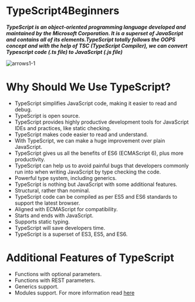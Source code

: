 # TypeScript4Beginners
***TypeScript is an object-oriented programming language developed and maintained by the Microsoft Corporation. It is a superset of JavaScript and contains all of its elements.TypeScript totally follows the OOPS concept and with the help of TSC (TypeScript Compiler), we can convert Typescript code (.ts file) to JavaScript (.js file)***

![arrows1-1](https://user-images.githubusercontent.com/56268264/143673266-15a43cf8-d5ca-4fd6-812c-20b363911034.png)

# Why Should We Use TypeScript?
- TypeScript simplifies JavaScript code, making it easier to read and debug.
- TypeScript is open source.
- TypeScript provides highly productive development tools for JavaScript IDEs and practices, like static checking.
- TypeScript makes code easier to read and understand.
- With TypeScript, we can make a huge improvement over plain JavaScript.
- TypeScript gives us all the benefits of ES6 (ECMAScript 6), plus more productivity.
- TypeScript can help us to avoid painful bugs that developers commonly run into when writing JavaScript by type checking the code.
- Powerful type system, including generics.
- TypeScript is nothing but JavaScript with some additional features.
- Structural, rather than nominal.
- TypeScript code can be compiled as per ES5 and ES6 standards to support the latest browser.
- Aligned with ECMAScript for compatibility.
- Starts and ends with JavaScript.
- Supports static typing.
- TypeScript will save developers time.
- TypeScript is a superset of ES3, ES5, and ES6.
# Additional Features of TypeScript
- Functions with optional parameters.
- Functions with REST parameters.
- Generics support.
- Modules support.
For more information read [here](https://dzone.com/articles/what-is-typescript-and-why-use-it)
